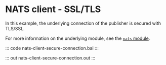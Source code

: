# NATS client - SSL/TLS

In this example, the underlying connection of the publisher is secured with TLS/SSL. 

For more information on the underlying module, see the [`nats` module](https://lib.ballerina.io/ballerinax/nats/latest).

::: code nats-client-secure-connection.bal :::

::: out nats-client-secure-connection.out :::
